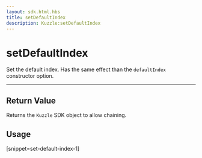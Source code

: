```yaml
---
layout: sdk.html.hbs
title: setDefaultIndex
description: Kuzzle:setDefaultIndex
---
```

  

# setDefaultIndex
Set the default index. Has the same effect than the `defaultIndex` constructor option.

---

## Return Value

Returns the `Kuzzle` SDK object to allow chaining.

## Usage

[snippet=set-default-index-1]
